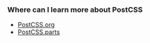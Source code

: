 ### Where can I learn more about PostCSS

* [PostCSS.org](http://postcss.org/)
* [PostCSS.parts](http://postcss.parts/)